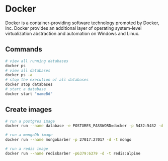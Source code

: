 # Docker
Docker is a container-providing software technology promoted by Docker, Inc. Docker provides an additional layer of operating system-level virtualization abstraction and automation on Windows and Linux.

## Commands

```bash
# view all running databases
docker ps
# view all databases
docker ps -a
# stop the execution of all databases
docker stop databases
# start a database
docker start "nameBd"
```

## Create images
```bash
# run a postgres image
docker run --name database -e POSTGRES_PASSWORD=docker -p 5432:5432 -d postgres

# run a mongoDb image
docker run --name mongobarber -p 27017:27017 -d -t mongo

# run a redis image
docker run --name redisbarber -p6379:6379 -d -t redis:alpine
```
